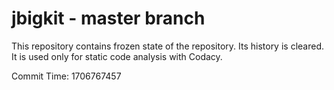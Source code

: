 # jbigkit - master branch

This repository contains frozen state of the repository.
Its history is cleared. It is used only for static code
analysis with Codacy.

Commit Time: 1706767457